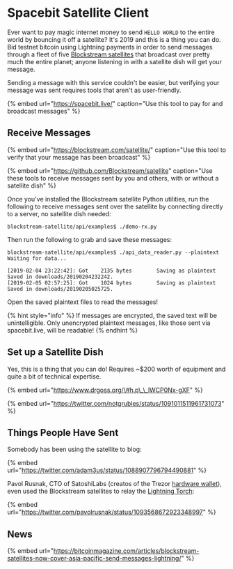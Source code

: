 # Spacebit Satellite Client

Ever want to pay magic internet money to send `HELLO WORLD` to the entire world by bouncing it off a satellite? It's 2019 and this is a thing you can do. Bid testnet bitcoin using Lightning payments in order to send messages through a fleet of five [Blockstream satellites](https://blockstream.com/satellite/) that broadcast over pretty much the entire planet; anyone listening in with a satellite dish will get your message.

Sending a message with this service couldn't be easier, but verifying your message was sent requires tools that aren't as user-friendly.

{% embed url="https://spacebit.live/" caption="Use this tool to pay for and broadcast messages" %}

## Receive Messages

{% embed url="https://blockstream.com/satellite/" caption="Use this tool to verify that your message has been broadcast" %}

{% embed url="https://github.com/Blockstream/satellite" caption="Use these tools to receive messages sent by you and others, with or without a satellite dish" %}

Once you've installed the Blockstream satellite Python utilities, run the following to receive messages sent over the satellite by connecting directly to a server, no satellite dish needed:

```text
blockstream-satellite/api/examples$ ./demo-rx.py
```

Then run the following to grab and save these messages:

```text
blockstream-satellite/api/examples$ ./api_data_reader.py --plaintext
Waiting for data...

[2019-02-04 23:22:42]: Got    2135 bytes        Saving as plaintext
Saved in downloads/20190204232242.
[2019-02-05 02:57:25]: Got    1024 bytes        Saving as plaintext
Saved in downloads/20190205025725.
```

Open the saved plaintext files to read the messages!

{% hint style="info" %}
If messages are encrypted, the saved text will be unintelligible. Only unencrypted plaintext messages, like those sent via spacebit.live, will be readable!
{% endhint %}

## Set up a Satellite Dish

Yes, this is a thing that you can do!  Requires ~$200 worth of equipment and quite a bit of technical expertise.

{% embed url="https://www.drgoss.org/\#h.p\_\_lWCP0Nx-gXF" %}

{% embed url="https://twitter.com/notgrubles/status/1091011511961731073" %}

## Things People Have Sent

Somebody has been using the satellite to blog:

{% embed url="https://twitter.com/adam3us/status/1088907796794490881" %}

Pavol Rusnak, CTO of SatoshiLabs \(creatos of the Trezor [hardware wallet](../../lightning-technology/research/hardware-wallets.md)\), even used the Blockstream satellites to relay the [Lightning Torch](lightning-torch.md):

{% embed url="https://twitter.com/pavolrusnak/status/1093568672923348997" %}

## News

{% embed url="https://bitcoinmagazine.com/articles/blockstream-satellites-now-cover-asia-pacific-send-messages-lightning/" %}



